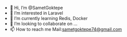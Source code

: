 - 👋 Hi, I’m @SametGoktepe
- 👀 I’m interested in Laravel
- 🌱 I’m currently learning Redis, Docker
- 💞️ I’m looking to collaborate on ...
- 📫 How to reach me Mail:sametgoktepe74@gmail.com

<!---
SametGoktepe/SametGoktepe is a ✨ special ✨ repository because its `README.md` (this file) appears on your GitHub profile.
You can click the Preview link to take a look at your changes.
--->
